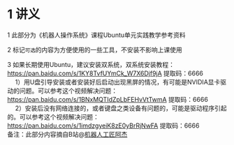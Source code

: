 # 1 讲义

1 此部分为《机器人操作系统》课程Ubuntu单元实践教学参考资料

2 标记`可选`的内容为方便使用的一些工具，不安装不影响上课使用

3 如果长期使用Ubuntu，建议安装双系统，双系统安装教程：https://pan.baidu.com/s/1KY8TvfUYmCk_W7X6Djf9jA 提取码：6666  
   &emsp; 1）用U盘引导安装或者安装好后启动出现黑屏的情况，有可能是NVIDIA显卡驱动的问题。可以参考这个视频解决问题：https://pan.baidu.com/s/1BNxMQTIdZpLbFEHvVtTwmA 提取码：6666  
   &emsp; 2）安装后没有网络连接的，或者键盘之类设备有问题的，可能是驱动程序引起的。可以参考这个视频解决问题：https://pan.baidu.com/s/1imdzgyeiK8zE0yBrRjNwFA 提取码：6666   
   备注：此部分内容摘自B站@[机器人工匠阿杰](https://space.bilibili.com/411541289?spm_id_from=333.337.0.0)